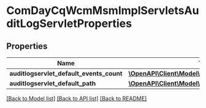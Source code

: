 # ComDayCqWcmMsmImplServletsAuditLogServletProperties

## Properties
Name | Type | Description | Notes
------------ | ------------- | ------------- | -------------
**auditlogservlet_default_events_count** | [**\OpenAPI\Client\Model\ConfigNodePropertyInteger**](ConfigNodePropertyInteger.md) |  | [optional] 
**auditlogservlet_default_path** | [**\OpenAPI\Client\Model\ConfigNodePropertyString**](ConfigNodePropertyString.md) |  | [optional] 

[[Back to Model list]](../README.md#documentation-for-models) [[Back to API list]](../README.md#documentation-for-api-endpoints) [[Back to README]](../README.md)


